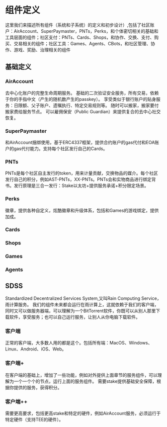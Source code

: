 # 组件定义
这里我们来描述所有组件（系统和子系统）的定义和初步设计）,包括了社区账户：AirAccount、SuperPaymaster，PNTs，Perks，和个体密切相关的基础和工具层面的组件；社区支付：PNTs、Cards、Shops，和协作、交换、支付、购买、交易相关的组件；社区工具：Games、Agents、CBots，和社区管理、协作、游戏、奖励、治理相关的组件
## 基础定义

### AirAccount
去中心化账户的完整生命周期服务。
基础的二次验证安全服务，所有交易，依赖于你的手指中文（产生的随机数产生的passkey）。
享受类似于银行账户的贴身服务：日限额、父子账户、遗嘱执行、特定交易规则等。
随时可以搬家，搬家要付搬家费给服务节点。
可以雇佣保安（Public Guardian）来提供复合的去中心社交恢复。
### SuperPaymaster  
和AirAccount捆绑使用，基于ERC4337框架，提供合约账户的gas代付和EOA账户的gas代付能力。支持每个社区发行自己的Cards。
### PNTs
PNTs是每个社区自主发行的token，用来计量贡献，交换物品的媒介。每个社区发行自己的积分，例如AST-PNTs，XX-PNTs。PNTs会和实物商品进行绑定背书。发行原理是三合一发行：Stake以太坊+提供服务承诺+积分限定场景。
### Perks
徽章，提供各种自定义，炫酷徽章和升级体系，包括和Games的游戏绑定，提供加成。

### Cards
### Shops
### Games
### Agents

## SDSS
Standardized Decentralized Services System,又叫Rain Computing Service，雨计算服务。
我们的组件未来都会运行在雨计算上，这就依赖于我们的客户端，同时又可以做服务器端，可以理解为一个BitTorrent软件，你既可以从别人那里下载软件，享受服务；也可以自己运行服务，让别人从你电脑下载软件。

### 客户端
正常的客户端，大多数人用的都是这个。包括所有端：MacOS、Windows、Linux、Android、iOS、Web。

### 客户端+
在客户端的基础上，增加了一些功能，例如对外提供上面章节的服务组件，可以理解为一个一个个的节点，运行上面的服务组件。
需要stake提供基础安全保障，根据你提供的服务，获得积分。

### 客户端++
需要更高要求，包括更高stake和特定的硬件，例如AirAccount服务，必须运行于特定硬件（支持TEE的硬件）。
